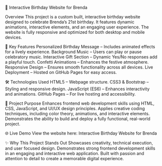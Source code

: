 🎉 Interactive Birthday Website for Brenda

Overview
This project is a custom built, interactive birthday website designed to celebrate Brenda’s 21st birthday. It features dynamic animations, interactive elements, and an engaging user experience. The website is fully responsive and optimized for both desktop and mobile devices.

🚀 Key Features
Personalized Birthday Message – Includes animated effects for a lively experience.
Background Music – Users can play or pause celebratory music.
Interactive Gift Section – Dynamic Yes/No responses add a playful touch.
Confetti Animations – Enhances the festive atmosphere.
Responsive Design – Ensures smooth functionality across all devices.
Live Deployment – Hosted on GitHub Pages for easy access.

🛠 Technologies Used
HTML5 – Webpage structure.
CSS3 & Bootstrap – Styling and responsive design.
JavaScript (ES6) – Enhances interactivity and animations.
GitHub Pages – For live hosting and accessibility.

🎯 Project Purpose
Enhances frontend web development skills using HTML, CSS, JavaScript, and UI/UX design principles.
Applies creative coding techniques, including color theory, animations, and interactive elements.
Demonstrates the ability to build and deploy a fully functional, real-world project.

🌐 Live Demo
View the website here: Interactive Birthday Website for Brenda

✨ Why This Project Stands Out
Showcases creativity, technical execution, and user focused design.
Demonstrates strong frontend development skills in an engaging and interactive web application.
Built with passion and attention to detail to create a memorable digital experience.
